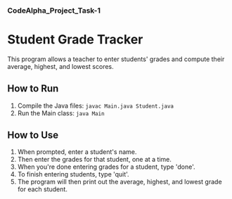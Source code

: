 ### CodeAlpha_Project_Task-1
# Student Grade Tracker

This program allows a teacher to enter students' grades and compute their average, highest, and lowest scores.

## How to Run

1. Compile the Java files: `javac Main.java Student.java`
2. Run the Main class: `java Main`

## How to Use

1. When prompted, enter a student's name.
2. Then enter the grades for that student, one at a time.
3. When you're done entering grades for a student, type 'done'.
4. To finish entering students, type 'quit'.
5. The program will then print out the average, highest, and lowest grade for each student.